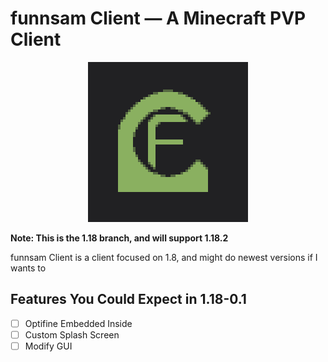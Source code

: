 # funnsam Client — A Minecraft PVP Client
<p align="center">
  <img width="256" height="256" src="/funnsamclient.png">
</p>

**Note: This is the 1.18 branch, and will support 1.18.2**

funnsam Client is a client focused on 1.8, and might do newest versions if I wants to

## Features You Could Expect in 1.18-0.1
- [ ] Optifine Embedded Inside
- [ ] Custom Splash Screen
- [ ] Modify GUI

